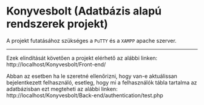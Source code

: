 # Konyvesbolt (Adatbázis alapú rendszerek projekt)

A projekt futatásához szükséges a `PuTTY` és a `XAMPP` apache szerver.

---

Ezek elindítását követően a projekt elérhető az alábbi linken: http://localhost/Konyvesbolt/Front-end/

Abban az esetben ha le szeretné ellenőrizni, hogy van-e aktuálissan bejelentkezett felhasználó, esetleg, hogy mi a felhasználók tábla tartalma az adatbázisban ezt megteheti az alábbi linken: http://localhost/Konyvesbolt/Back-end/authentication/test.php